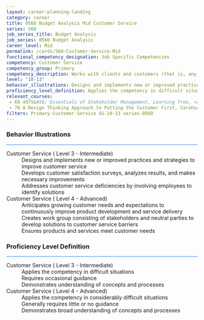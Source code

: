 ```yaml
---
layout: career-planning-landing
category: career
title: 0560 Budget Analysis Mid Customer Service
series: 560
job_series_title: Budget Analysis
job_series: 0560 Budget Analysis
career_level: Mid
permalink: /cards/560-Customer-Service-Mid
functional_competency_designation: Job Specific Competencies
competency: Customer Service
competency_group: Primary
competency_description: Works with clients and customers (that is, any individuals who use or receive the services or products that your work unit produces, including the general public, individuals who work in the agency, other agencies, or organizations outside the Government) to assess their needs, provide information or assistance, resolve their problems, or satisfy their expectations; knows about available products and services; is committed to providing quality products and services 
level: "10-13"
behavior_illustrations: Designs and implements new or improved practices and strategies to improve customer service ? Develops customer satisfaction surveys, analyzes results, and makes necessary improvements ? Addresses customer service deficiencies by involving employees to identify solutions ? Anticipates growing customer needs and expectations to continuously improve product development and service delivery ? Creates work group consisting of stakeholders and neutral parties to develop solutions to customer service barriers ? Ensures products and services meet customer needs
proficiency_level_definition: Applies the competency in difficult situations ? Requires occasional guidance ? Demonstrates understanding of concepts and processes ? Applies the competency in considerably difficult situations ? Generally requires little or no guidance ? Demonstrates broad understanding of concepts and processes
relevant_courses: 
 - 69 4975&#58; Essentials of Stakeholder Management, Learning Tree, <a href="https://www.learningtree.com/courses/4975/essentials-of-stakeholder-management-training/">https://www.learningtree.com/courses/4975/essentials-of-stakeholder-management-training/</a>
 - 70 A Design Thinking Approach to Putting the Customer First, Carahsoft, <a href="https://www.linkedin.com/learning/a-design-thinking-approach-to-putting-the-customer-first">https://www.linkedin.com/learning/a-design-thinking-approach-to-putting-the-customer-first</a>
filters: Primary-Customer-Service GS-10-13 series-0560
---
```


<div class="desktop:grid-col-6 margin-y-3">
  <div class="border-top-2 bg-white padding-3 shadow-5 height-full members-hover border-1px button-border border-top-blue radius-lg card-text-color">
    <h3>Behavior Illustrations</h3>
    <hr style="background-color: #2680EB !important;"/>
    <dl class="text-base card-content-color"><dt>Customer Service ( Level 3 - Intermediate)</dt><dd>Designs and implements new or improved practices and strategies to improve customer service </dd><dd> Develops customer satisfaction surveys, analyzes results, and makes necessary improvements </dd><dd> Addresses customer service deficiencies by involving employees to identify solutions</dd><dt>Customer Service ( Level 4 - Advanced)</dt><dd>Anticipates growing customer needs and expectations to continuously improve product development and service delivery </dd><dd> Creates work group consisting of stakeholders and neutral parties to develop solutions to customer service barriers </dd><dd> Ensures products and services meet customer needs</dd></dl>
  </div>
</div>
<div class="desktop:grid-col-6 margin-y-3">
  <div class="border-top-2 bg-white padding-3 shadow-5 height-full members-hover border-1px button-border border-top-blue radius-lg card-text-color">
    <h3>Proficiency Level Definition</h3>
     <hr style="background-color: #2680EB !important;"/>
    <dl class="text-base card-content-color"><dt>Customer Service ( Level 3 - Intermediate)</dt><dd>Applies the competency in difficult situations </dd><dd> Requires occasional guidance </dd><dd> Demonstrates understanding of concepts and processes</dd><dt>Customer Service ( Level 4 - Advanced)</dt><dd>Applies the competency in considerably difficult situations </dd><dd> Generally requires little or no guidance </dd><dd> Demonstrates broad understanding of concepts and processes</dd></dl>
  </div>
</div>